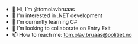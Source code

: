 - 👋 Hi, I’m @tomolavbruaas
- 👀 I’m interested in .NET development
- 🌱 I’m currently learning C#
- 💞️ I’m looking to collaborate on Entry Exit
- 📫 How to reach me: tom.olav.bruaas@politiet.no

<!---
tomolavbruaas/tomolavbruaas is a ✨ special ✨ repository because its `README.md` (this file) appears on your GitHub profile.
You can click the Preview link to take a look at your changes.
--->
